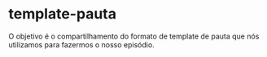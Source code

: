 # template-pauta
O objetivo é o compartilhamento do formato de template de pauta que nós utilizamos para fazermos o nosso episódio.
